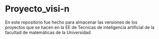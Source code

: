 # Proyecto_visi-n
En este repositorio fue hecho para almacenar las versiones de los proyectos que se hacen en la EE de Tecnicas de inteligencia artificial de la facultad de matemáticas de la Universidad
